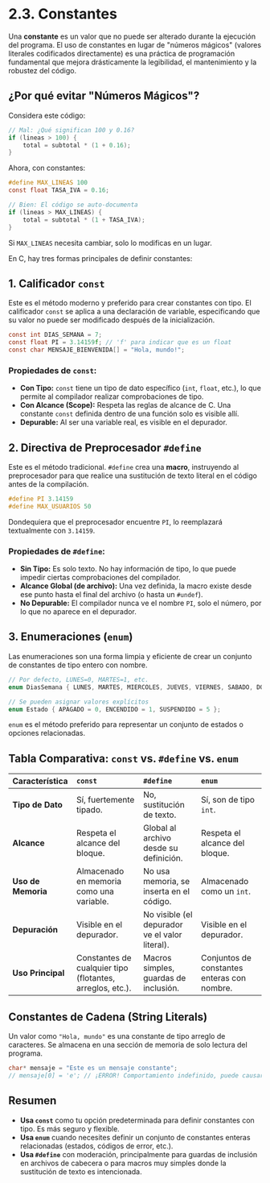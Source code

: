# 2.3. Constantes

Una **constante** es un valor que no puede ser alterado durante la ejecución del programa. El uso de constantes en lugar de "números mágicos" (valores literales codificados directamente) es una práctica de programación fundamental que mejora drásticamente la legibilidad, el mantenimiento y la robustez del código.

## ¿Por qué evitar "Números Mágicos"?

Considera este código:

```c
// Mal: ¿Qué significan 100 y 0.16?
if (lineas > 100) {
    total = subtotal * (1 + 0.16);
}
```

Ahora, con constantes:

```c
#define MAX_LINEAS 100
const float TASA_IVA = 0.16;

// Bien: El código se auto-documenta
if (lineas > MAX_LINEAS) {
    total = subtotal * (1 + TASA_IVA);
}
```

Si `MAX_LINEAS` necesita cambiar, solo lo modificas en un lugar.

En C, hay tres formas principales de definir constantes:

## 1. Calificador `const`

Este es el método moderno y preferido para crear constantes con tipo. El calificador `const` se aplica a una declaración de variable, especificando que su valor no puede ser modificado después de la inicialización.

```c
const int DIAS_SEMANA = 7;
const float PI = 3.14159f; // 'f' para indicar que es un float
const char MENSAJE_BIENVENIDA[] = "Hola, mundo!";
```

### Propiedades de `const`:

- **Con Tipo:** `const` tiene un tipo de dato específico (`int`, `float`, etc.), lo que permite al compilador realizar comprobaciones de tipo.
- **Con Alcance (Scope):** Respeta las reglas de alcance de C. Una constante `const` definida dentro de una función solo es visible allí.
- **Depurable:** Al ser una variable real, es visible en el depurador.

## 2. Directiva de Preprocesador `#define`

Este es el método tradicional. `#define` crea una **macro**, instruyendo al preprocesador para que realice una sustitución de texto literal en el código antes de la compilación.

```c
#define PI 3.14159
#define MAX_USUARIOS 50
```

Dondequiera que el preprocesador encuentre `PI`, lo reemplazará textualmente con `3.14159`.

### Propiedades de `#define`:

- **Sin Tipo:** Es solo texto. No hay información de tipo, lo que puede impedir ciertas comprobaciones del compilador.
- **Alcance Global (de archivo):** Una vez definida, la macro existe desde ese punto hasta el final del archivo (o hasta un `#undef`).
- **No Depurable:** El compilador nunca ve el nombre `PI`, solo el número, por lo que no aparece en el depurador.

## 3. Enumeraciones (`enum`)

Las enumeraciones son una forma limpia y eficiente de crear un conjunto de constantes de tipo entero con nombre.

```c
// Por defecto, LUNES=0, MARTES=1, etc.
enum DiasSemana { LUNES, MARTES, MIERCOLES, JUEVES, VIERNES, SABADO, DOMINGO };

// Se pueden asignar valores explícitos
enum Estado { APAGADO = 0, ENCENDIDO = 1, SUSPENDIDO = 5 };
```

`enum` es el método preferido para representar un conjunto de estados o opciones relacionadas.

## Tabla Comparativa: `const` vs. `#define` vs. `enum`

| Característica     | `const`                                                   | `#define`                                      | `enum`                                      |
| :----------------- | :-------------------------------------------------------- | :--------------------------------------------- | :------------------------------------------ |
| **Tipo de Dato**   | Sí, fuertemente tipado.                                   | No, sustitución de texto.                      | Sí, son de tipo `int`.                      |
| **Alcance**        | Respeta el alcance del bloque.                            | Global al archivo desde su definición.         | Respeta el alcance del bloque.              |
| **Uso de Memoria** | Almacenado en memoria como una variable.                  | No usa memoria, se inserta en el código.       | Almacenado como un `int`.                   |
| **Depuración**     | Visible en el depurador.                                  | No visible (el depurador ve el valor literal). | Visible en el depurador.                    |
| **Uso Principal**  | Constantes de cualquier tipo (flotantes, arreglos, etc.). | Macros simples, guardas de inclusión.          | Conjuntos de constantes enteras con nombre. |

## Constantes de Cadena (String Literals)

Un valor como `"Hola, mundo"` es una constante de tipo arreglo de caracteres. Se almacena en una sección de memoria de solo lectura del programa.

```c
char* mensaje = "Este es un mensaje constante";
// mensaje[0] = 'e'; // ¡ERROR! Comportamiento indefinido, puede causar un crash.
```

## Resumen

- **Usa `const`** como tu opción predeterminada para definir constantes con tipo. Es más seguro y flexible.
- **Usa `enum`** cuando necesites definir un conjunto de constantes enteras relacionadas (estados, códigos de error, etc.).
- **Usa `#define`** con moderación, principalmente para guardas de inclusión en archivos de cabecera o para macros muy simples donde la sustitución de texto es intencionada.

